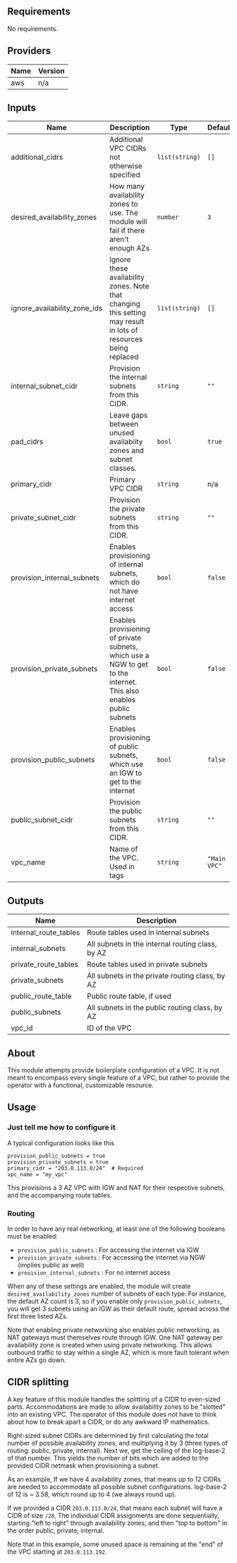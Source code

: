 ## Requirements

No requirements.

## Providers

| Name | Version |
|------|---------|
| aws | n/a |

## Inputs

| Name | Description | Type | Default | Required |
|------|-------------|------|---------|:--------:|
| additional\_cidrs | Additional VPC CIDRs not otherwise specified | `list(string)` | `[]` | no |
| desired\_availability\_zones | How many availability zones to use. The module will fail if there aren't enough AZs | `number` | `3` | no |
| ignore\_availability\_zone\_ids | Ignore these availability zones. Note that changing this setting may result in lots of resources being replaced | `list(string)` | `[]` | no |
| internal\_subnet\_cidr | Provision the internal subnets from this CIDR. | `string` | `""` | no |
| pad\_cidrs | Leave gaps between unused availabiity zones and subnet classes. | `bool` | `true` | no |
| primary\_cidr | Primary VPC CIDR | `string` | n/a | yes |
| private\_subnet\_cidr | Provision the private subnets from this CIDR. | `string` | `""` | no |
| provision\_internal\_subnets | Enables provisioning of internal subnets, which do not have internet access | `bool` | `false` | no |
| provision\_private\_subnets | Enables provisioning of private subnets, which use a NGW to get to the internet. This also enables public subnets | `bool` | `false` | no |
| provision\_public\_subnets | Enables provisioning of public subnets, which use an IGW to get to the internet | `bool` | `false` | no |
| public\_subnet\_cidr | Provision the public subnets from this CIDR. | `string` | `""` | no |
| vpc\_name | Name of the VPC. Used in tags | `string` | `"Main VPC"` | no |

## Outputs

| Name | Description |
|------|-------------|
| internal\_route\_tables | Route tables used in internal subnets |
| internal\_subnets | All subnets in the internal routing class, by AZ |
| private\_route\_tables | Route tables used in private subnets |
| private\_subnets | All subnets in the private routing class, by AZ |
| public\_route\_table | Public route table, if used |
| public\_subnets | All subnets in the public routing class, by AZ |
| vpc\_id | ID of the VPC |

## About
This module attempts provide boilerplate configuration of a VPC. It is not meant to encompass every single feature of a VPC, but rather to provide the operator with a functional, customizable resource.

## Usage
### Just tell me how to configure it
A typical configuration looks like this
```hcl
provision_public_subnets = true
provision_private_subnets = true
primary_cidr = "203.0.113.0/24"  # Required
vpc_name = "my_vpc"
```
This provisions a 3 AZ VPC with IGW and NAT for their respective subnets, and the accompanying route tables.

### Routing
In order to have any real networking, at least one of the following booleans must be enabled:

* `provision_public_subnets` : For accessing the internet via IGW
* `provision_private_subnets` : For accessing the internet via NGW (implies public as well)
* `provision_internal_subnets` : For no internet access

When any of these settings are enabled, the module will create `desired_availability_zones` number of subnets of each type. For instance, the default AZ count is 3, so if you enable only `provision_public_subnets`, you will get 3 subnets using an IGW as their default route, spread across the first three listed AZs.

Note that enabling private networking also enables public networking, as NAT gateways must themselves route through IGW. One NAT gateway per availability zone is created when using private networking. This allows outbound traffic to stay within a single AZ, which is more fault tolerant when entire AZs go down.

## CIDR splitting
A key feature of this module handles the splitting of a CIDR to even-sized parts. Accommodations are made to allow availability zones to be "slotted" into an existing VPC. The operator of this module does not have to think about how to break apart a CIDR, or do any awkward IP mathematics.

Right-sized subnet CIDRs are determined by first calculating the total number of possible availability zones, and multiplying it by 3 (three types of routing: public, private, internal). Next we, get the ceiling of the log-base-2 of that number. This yields the number of bits which are added to the provided CIDR netmask when provisioning a subnet.

As an example, If we have 4 availability zones, that means up to 12 CIDRs are needed to accommodate all possible subnet configurations. log-base-2 of 12 is ~ 3.58, which round up to 4 (we always round up).

If we provided a CIDR `203.0.113.0/24`, that means each subnet will have a CIDR of size `/28`. The individual CIDR assignments are done sequentially, starting "left to right" through availability zones, and then "top to bottom" in the order public, private, internal.

Note that in this example, some unused space is remaining at the "end" of the VPC starting at `203.0.113.192`.
